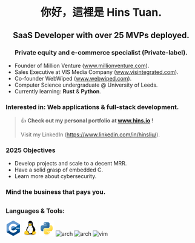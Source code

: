 <h1 align="center">你好，這裡是 Hins Tuan.</h1>
<h2 align="center">SaaS Developer with over 25 MVPs deployed.</h2>
<h3 align="center">Private equity and e-commerce specialist (Private-label).</h3>

- Founder of Million Venture (www.millionventure.com).
- Sales Executive at  VIS Media Company (www.visintegrated.com).
- Co-founder WebWiped (www.webwiped.com).
- Computer Science undergraduate @ University of Leeds.
- Currently learning: **Rust** & **Python**.

### Interested in: **Web applications & full-stack development**.

>👍 **Check out my personal portfolio at www.hins.io !**
>
> Visit my LinkedIn (https://www.linkedin.com/in/hinsliu/).

### 2025 Objectives
- Develop projects and scale to a decent MRR. 
- Have a solid grasp of embedded C.
- Learn more about cybersecurity.

### Mind the business that pays you.

<p align="left">
</p>

## <h3 align="left">Languages & Tools:</h3>
<p align="left"> <img src="https://raw.githubusercontent.com/devicons/devicon/master/icons/cplusplus/cplusplus-original.svg" alt="cplusplus" width="40" height="40"/>  <img src="https://raw.githubusercontent.com/devicons/devicon/master/icons/linux/linux-original.svg" alt="linux" width="40" height="40"/> <img src="https://raw.githubusercontent.com/devicons/devicon/master/icons/python/python-original.svg" alt="python" width="40" height="40"/> <img src="https://cdn0.iconfinder.com/data/icons/flat-round-system/512/archlinux-512.png" alt="arch" width="40" height="40"/> <img src="https://rust-lang.org/logos/rust-logo-512x512.png" alt="arch" width="40" height="40"/> <img src="https://static-00.iconduck.com/assets.00/file-type-vim-icon-2048x2048-nvneoqdz.png" alt="vim" width="40" height="40"/> 
